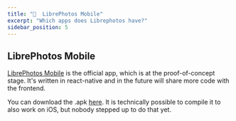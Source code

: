 ```yaml
---
title: "📱  LibrePhotos Mobile"
excerpt: "Which apps does Librephotos have?"
sidebar_position: 5
---
```


## LibrePhotos Mobile

[LibrePhotos Mobile](https://github.com/LibrePhotos/librephotos-mobile) is the official app, which is at the proof-of-concept stage. It's written in react-native and in the future will share more code with the frontend.

You can download the .apk [here](https://github.com/LibrePhotos/librephotos-mobile/releases/tag/v1.0.3). It is technically possible to compile it to also work on iOS, but nobody stepped up to do that yet.
